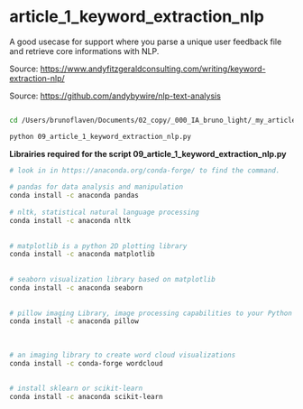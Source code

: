 # article_1_keyword_extraction_nlp

A good usecase for support where you parse a unique user feedback file and retrieve core informations with NLP.

Source: <a href="https://www.andyfitzgeraldconsulting.com/writing/keyword-extraction-nlp/" target="_blank">https://www.andyfitzgeraldconsulting.com/writing/keyword-extraction-nlp/</a>

Source: <a href="https://github.com/andybywire/nlp-text-analysis" target="_blank">https://github.com/andybywire/nlp-text-analysis</a> 


```bash

cd /Users/brunoflaven/Documents/02_copy/_000_IA_bruno_light/_my_article_python-explorations/git_repo_python_explorations_nlp/article_1_keyword_extraction_nlp/

python 09_article_1_keyword_extraction_nlp.py

```

**Librairies required for the script 09_article_1_keyword_extraction_nlp.py**
```bash
# look in in https://anaconda.org/conda-forge/ to find the command.
 
# pandas for data analysis and manipulation 
conda install -c anaconda pandas
 
# nltk, statistical natural language processing 
conda install -c anaconda nltk
 
 
# matplotlib is a python 2D plotting library
conda install -c anaconda matplotlib
 
 
# seaborn visualization library based on matplotlib
conda install -c anaconda seaborn
 
 
# pillow imaging Library, image processing capabilities to your Python interpreter.
conda install -c anaconda pillow
 
 
 
# an imaging library to create word cloud visualizations
conda install -c conda-forge wordcloud
 
 
# install sklearn or scikit-learn
conda install -c anaconda scikit-learn
```

